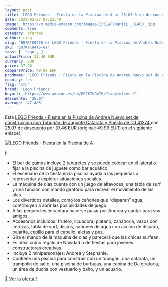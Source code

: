```yaml
---
layout: post
title: 'LEGO Friends - Fiesta en la Piscina de A al 25.07 % de descuento'
date: 2021-02-27 07:23:49
image: 'https://m.media-amazon.com/images/I/51wPY0aMjzL._SL400_.jpg'
comments: true
category: ofertas
author: ring
slug: 'B07KTK94T6-es LEGO Friends - Fiesta en la Piscina de Andrea Nuevo set de...'
sku: 'B07KTK94T6-es'
tags: [ 'lego', ]
actualPrice: 37.46 EUR
currency: EUR
price: 37.46
comparePrice: 49.99 EUR
prodname: 'LEGO Friends - Fiesta en la Piscina de Andrea Nuevo set de construcción con Tobogán de Juguete  Catarata y Puesto de DJ  41374 '
country: 'es'
flag: '🇪🇸'
brand: 'Lego Friends'
buyurl: 'https://www.amazon.es/dp/B07KTK94T6/?tag=tolees-21'
descuento: '25.07'
average: '47.485'
---
```


Está [LEGO Friends - Fiesta en la Piscina de Andrea Nuevo set de construcción con Tobogán de Juguete  Catarata y Puesto de DJ  41374 ](https://www.amazon.es/dp/B07KTK94T6/?tag=tolees-21) con 25.07 de descuento por 37.46 EUR (original: 49.99 EUR) en el siguiente enlace!

[![LEGO Friends - Fiesta en la Piscina de A](https://m.media-amazon.com/images/I/51wPY0aMjzL._SL400_.jpg)](https://www.amazon.es/dp/B07KTK94T6/?tag=tolees-21)

ℹ️:

- El bar de zumos incluye 2 taburetes y se puede colocar en el lateral o fijar a la piscina de juguete como bar acuático.
- El escenario de la fiesta en la piscina ayuda a las pequeñas a representar y explorar situaciones sociales.
- La máquina de olas cuenta con un juego de altavoces, una tabla de surf y una función con mando giratorio para recrear el movimiento de las olas.
- Los divertidos detalles, como los cañones que “disparan” agua, contribuyen a abrir las posibilidades de juego.
- A las peques les encantará hacerse pasar por Andrea y cantar para sus amigos.
- Accesorios incluidos: frutero, licuadora, plátano, zanahoria, vasos con cerezas, tabla de surf, discos, cañones de agua con acción de disparo, pajarita, cepillo para el cabello, aletas y pez.
- Gira el mando de la máquina de olas y parecerá que las chicas surfean.
- Es ideal como regalo de Navidad o de fiestas para jóvenes constructoras creativas.
- Incluye 2 minipersonajes: Andrea y Stephanie.
- Contiene una piscina para construir con un tobogán, una catarata, un trampolín de salto, una piscina de burbujas, una cabina de DJ giratoria, un área de ducha con vestuario y baño, y un acuario.

[🛒 Ver la oferta!!](https://www.amazon.es/dp/B07KTK94T6/?tag=tolees-21)
